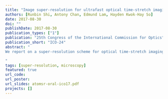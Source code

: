```yaml
---
title: "Image super-resolution for ultrafast optical time-stretch imaging"
authors: [Runbin Shi, Antony Chan, Edmund Lam, Hayden Kwok-Hay So]
date: 2017-08-30
doi: ""
publishDate: 2017-08-30
publication_types: ["1"]
publication: "25th Congress of the International Commission for Optics"
publication_short: "ICO-24"
abstract: "
We report on a super-resolution scheme for optical time-stretch imaging. It is particularly applicable to ultrafast ﬂow imaging, but suffers from low resolution in spectral-encoding. Our algorithm overcomes this by designing subpixel shifts across scans.

"
tags: [super-resolution, microscopy]
featured: true
url_code: 
url_poster: 
url_slides: atomsr-oral-ico17.pdf
projects: []
---
```


